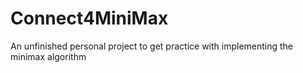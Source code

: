 # Connect4MiniMax
An unfinished personal project to get practice with implementing the minimax algorithm
